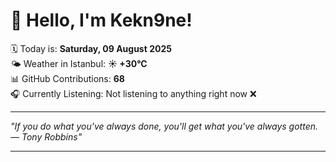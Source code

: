 # 👋 Hello, I'm Kekn9ne!

🗓️ Today is: **Saturday, 09 August 2025**  
🌤️ Weather in Istanbul: **☀️   +30°C**  
📊 GitHub Contributions: **68**  
🎧 Currently Listening: Not listening to anything right now ❌

---

_"If you do what you've always done, you'll get what you've always gotten. — *Tony Robbins*"_

---
